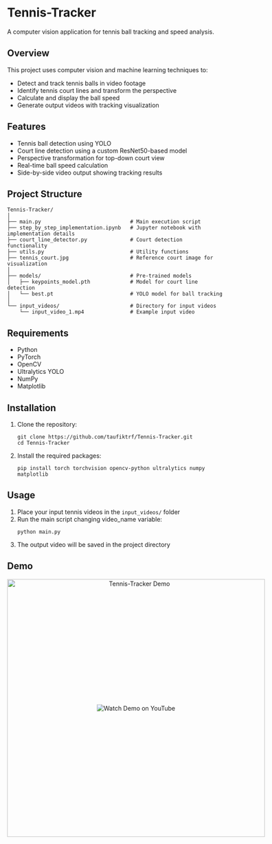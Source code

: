 # Tennis-Tracker

A computer vision application for tennis ball tracking and speed analysis.

## Overview

This project uses computer vision and machine learning techniques to:
- Detect and track tennis balls in video footage
- Identify tennis court lines and transform the perspective
- Calculate and display the ball speed
- Generate output videos with tracking visualization

## Features

- Tennis ball detection using YOLO
- Court line detection using a custom ResNet50-based model
- Perspective transformation for top-down court view
- Real-time ball speed calculation
- Side-by-side video output showing tracking results

## Project Structure

```
Tennis-Tracker/
│
├── main.py                             # Main execution script
├── step_by_step_implementation.ipynb   # Jupyter notebook with implementation details
├── court_line_detector.py              # Court detection functionality
├── utils.py                            # Utility functions
├── tennis_court.jpg                    # Reference court image for visualization
│
├── models/                             # Pre-trained models
│   ├── keypoints_model.pth             # Model for court line detection
│   └── best.pt                         # YOLO model for ball tracking
│
└── input_videos/                       # Directory for input videos
    └── input_video_1.mp4               # Example input video
```

## Requirements

- Python
- PyTorch
- OpenCV
- Ultralytics YOLO
- NumPy
- Matplotlib

## Installation

1. Clone the repository:
   ```
   git clone https://github.com/taufiktrf/Tennis-Tracker.git
   cd Tennis-Tracker
   ```

2. Install the required packages:
   ```
   pip install torch torchvision opencv-python ultralytics numpy matplotlib
   ```

## Usage

1. Place your input tennis videos in the `input_videos/` folder
2. Run the main script changing video_name variable:
    ```
    python main.py
    ```
3. The output video will be saved in the project directory

## Demo


<div align="center">
  <a href="https://www.youtube.com/watch?v=n8LUPDluGwQ">
     <div style="position: relative; display: inline-block;">
        <img src="https://img.youtube.com/vi/n8LUPDluGwQ/0.jpg" alt="Tennis-Tracker Demo" width="600">
        <div style="position: absolute; top: 50%; left: 50%; transform: translate(-50%, -50%);">
          <img src="https://img.shields.io/badge/▶%20Watch%20Demo-FF0000?style=for-the-badge&logo=youtube&logoColor=white" alt="Watch Demo on YouTube">
        </div>
     </div>
  </a>
</div>
  </a>
</div>